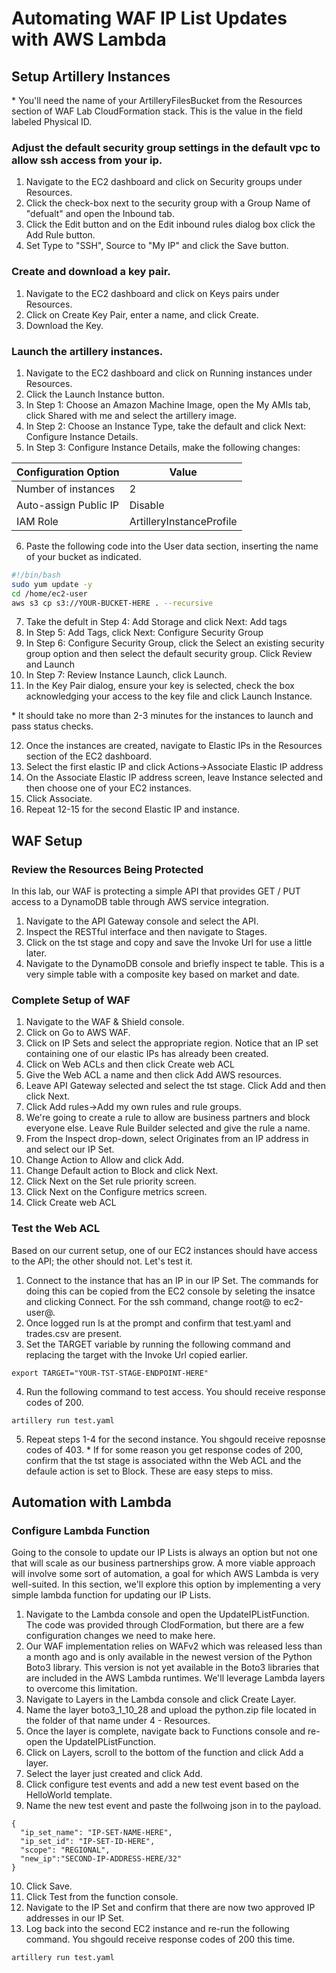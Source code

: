 # Automating WAF IP List Updates with AWS Lambda

## Setup Artillery Instances

\* You'll need the name of your ArtilleryFilesBucket from the Resources section of WAF Lab CloudFormation stack. This is the value in the field labeled Physical ID.

### Adjust the default security group settings in the default vpc to allow ssh access from your ip.
    
1. Navigate to the EC2 dashboard and click on Security groups under Resources.
2. Click the check-box next to the security group with a Group Name of "defualt" and open the Inbound tab.
3. Click the Edit button and on the Edit inbound rules dialog box click the Add Rule button. 
4. Set Type to "SSH", Source to "My IP" and click the Save button.

### Create and download a key pair.
    
1. Navigate to the EC2 dashboard and click on Keys pairs under Resources.
2. Click on Create Key Pair, enter a name, and click Create.
3. Download the Key.

### Launch the artillery instances.
    
1. Navigate to the EC2 dashboard and click on Running instances under Resources.
2. Click the Launch Instance button.
3. In Step 1: Choose an Amazon Machine Image, open the My AMIs tab, click Shared with me and select the artillery image.
4. In Step 2: Choose an Instance Type, take the default and click Next: Configure Instance Details.
5. In Step 3: Configure Instance Details, make the following changes:

Configuration Option | Value
---------------------|------
Number of instances | 2
Auto-assign Public IP | Disable
IAM Role | ArtilleryInstanceProfile

6. Paste the following code into the User data section, inserting the name of your bucket as indicated. 

```bash
#!/bin/bash
sudo yum update -y
cd /home/ec2-user
aws s3 cp s3://YOUR-BUCKET-HERE . --recursive
```

7. Take the defult in Step 4: Add Storage and click Next: Add tags
8. In Step 5: Add Tags, click Next: Configure Security Group
9. In Step 6: Configure Security Group, click the Select an existing security group option and then select the default security group. Click Review and Launch
10. In Step 7: Review Instance Launch, click Launch.
11. In the Key Pair dialog, ensure your key is selected, check the box acknowledging your access to the key file and click Launch Instance.

\* It should take no more than 2-3 minutes for the instances to launch and pass status checks.

12. Once the instances are created, navigate to Elastic IPs in the Resources section of the EC2 dashboard.
13. Select the first elastic IP and click Actions->Associate Elastic IP address
14. On the Associate Elastic IP address screen, leave Instance selected and then choose one of your EC2 instances.
15. Click Associate.
16. Repeat 12-15 for the second Elastic IP and instance.

## WAF Setup

### Review the Resources Being Protected

In this lab, our WAF is protecting a simple API that provides GET / PUT access to a DynamoDB table through AWS service integration.

1. Navigate to the API Gateway console and select the API.
2. Inspect the RESTful interface and then navigate to Stages.
3. Click on the tst stage and copy and save the Invoke Url for use a little later.
4. Navigate to the DynamoDB console and briefly inspect te table. This is a very simple table with a composite key based on market and date.

### Complete Setup of WAF

1. Navigate to the WAF & Shield console.
2. Click on Go to AWS WAF.
3. Click on IP Sets and select the appropriate region. Notice that an IP set containing one of our elastic IPs has already been created.
4. Click on Web ACLs and then click Create web ACL
5. Give the Web ACL a name and then click Add AWS resources.
6. Leave API Gateway selected and select the tst stage. Click Add and then click Next.
7. Click Add rules->Add my own rules and rule groups.
8. We're going to create a rule to allow are business partners and block everyone else. Leave Rule Builder selected and give the rule a name.
9. From the Inspect drop-down, select Originates from an IP address in and select our IP Set.
10. Change Action to Allow and click Add.
11. Change Default action to Block and click Next.
12. Click Next on the Set rule priority screen.
13. Click Next on the Configure metrics screen.
14. Click Create web ACL

### Test the Web ACL

Based on our current setup, one of our EC2 instances should have access to the API; the other should not. Let's test it.

1. Connect to the instance that has an IP in our IP Set. The commands for doing this can be copied from the EC2 console by seleting the insatce and clicking Connect. For the ssh command, change root@ to ec2-user@.
2. Once logged run ls at the prompt and confirm that test.yaml and trades.csv are present.
3. Set the TARGET variable by running the following command and replacing the target with the Invoke Url copied earlier.
```
export TARGET="YOUR-TST-STAGE-ENDPOINT-HERE"
```
4. Run the following command to test access. You should receive response codes of 200.
```
artillery run test.yaml
```
5. Repeat steps 1-4 for the second instance. You shgould receive reposnse codes of 403. 
\* If for some reason you get response codes of 200, confirm that the tst stage is associated withn the Web ACL and the defaule action is set to Block. These are easy steps to miss.

## Automation with Lambda

### Configure Lambda Function

Going to the console to update our IP Lists is always an option but not one that will scale as our business partnerships grow. A more viable approach will involve some sort of automation, a goal for which AWS Lambda is very well-suited. In this section, we'll explore this option by implementing a very simple lambda function for updating our IP Lists.

1. Navigate to the Lambda console and open the UpdateIPListFunction. The code was provided through ClodFormation, but there are a few configuration changes we need to make here.
2. Our WAF implementation relies on WAFv2 which was released less than a month ago and is only available in the newest version of the Python Boto3 library. This version is not yet available in the Boto3 libraries that are included in the AWS Lambda runtimes. We'll leverage Lambda layers to overcome this limitation.
3. Navigate to Layers in the Lambda console and click Create Layer.
4. Name the layer boto3\_1\_10\_28 and upload the python.zip file located in the folder of that name under 4 - Resources.
5. Once the layer is complete, navigate back to Functions console and re-open the UpdateIPListFunction.
6. Click on Layers, scroll to the bottom of the function and click Add a layer.
7. Select the layer just created and click Add.
8. Click configure test events and add a new test event based on the HelloWorld template.
9. Name the new test event and paste the follwoing json in to the payload.
```
{
  "ip_set_name": "IP-SET-NAME-HERE",
  "ip_set_id": "IP-SET-ID-HERE",
  "scope": "REGIONAL",
  "new_ip":"SECOND-IP-ADDRESS-HERE/32"
}
```
10. Click Save.
11. Click Test from the function console.
12. Navigate to the IP Set and confirm that there are now two approved IP addresses in our IP Set.
13. Log back into the second EC2 instance and re-run the following command. You shgould receive response codes of 200 this time.
```
artillery run test.yaml
```